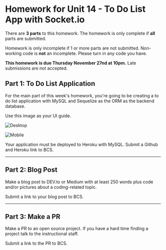 # Homework for Unit 14 - To Do List App with Socket.io

There are **3 parts** to this homework. The homework is only complete if **all** parts are submitted.

Homework is only incomplete if 1 or more parts are not submitted. Non-working code is **not** an incomplete. Please turn in any code you have. 

**This homework is due Thursday November 27nd at 10pm.** Late submissions are not accepted.

## Part 1: To Do List Application

For the main part of this week's homework, you're going to be creating a to do list application with MySQL and Sequelize as the ORM as the backend database.

Use this image as your UI guide.

![Desktop](images/desktop.png)

![Mobile](images/mobile.png)

Your application must be deployed to Heroku with MySQL. Submit a Github and Heroku link to BCS.

---

## Part 2: Blog Post

Make a blog post to DEV.to or Medium with at least 250 words plus code and/or pictures about a coding-related topic.

Submit a link to your blog post to BCS.

---

## Part 3: Make a PR

Make a PR to an open source project. If you have a hard time finding a project talk to the instructional staff.

Submit a link to the PR to BCS.